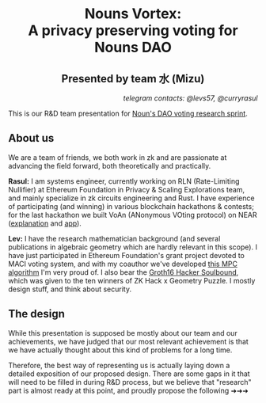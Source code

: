 # <div align="center">Nouns Vortex: <br/>A privacy preserving voting for Nouns DAO</div>

## <div align="center">Presented by team 水 (Mizu)</div>
<div align="right"><i>telegram contacts: @levs57, @curryrasul</i></div>

This is our R&D team presentation for [Noun's DAO voting research sprint](https://prop.house/nouns/private-voting-research-sprint).

## About us

We are a team of friends, we both work in zk and are passionate at advancing the field forward, both theoretically and practically.

**Rasul:** I am systems engineer, currently working on RLN (Rate-Limiting Nullifier) at Ethereum Foundation in Privacy & Scaling Explorations team, and mainly specialize in zk circuits engineering and Rust.
I have experience of participating (and winning) in various blockchain hackathons & contests; for the last hackathon we built VoAn (ANonymous VOting protocol) on NEAR ([explanation](https://curryrasul.github.io/voan/) and [app](https://voan.site)).

**Lev:** I have the research mathematician background (and several publications in algebraic geometry which are hardly relevant in this scope). I have just participated in Ethereum Foundation's grant project devoted to MACI voting system, and with my coauthor we've developed [this MPC algorithm](https://morgana-proofs.github.io/mpc-maci/master/) I'm very proud of. I also bear the [Groth16 Hacker Soulbound](https://opensea.io/assets/ethereum/0x4af905a972eab5020f965889ead5bb4a20c1c2c3/5), which was given to the ten winners of ZK Hack x Geometry Puzzle. I mostly design stuff, and think about security.

## The design

While this presentation is supposed be mostly about our team and our achievements, we have judged that our most relevant achievement is that we have actually thought about this kind of problems for a long time.

Therefore, the best way of representing us is actually laying down a detailed exposition of our proposed design. There are some gaps in it that will need to be filled in during R&D process, but we believe that "research" part is almost ready at this point, and proudly propose the following ➜➜➜